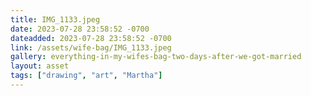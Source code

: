 ```yaml
---
title: IMG_1133.jpeg
date: 2023-07-28 23:58:52 -0700
dateadded: 2023-07-28 23:58:52 -0700
link: /assets/wife-bag/IMG_1133.jpeg
gallery: everything-in-my-wifes-bag-two-days-after-we-got-married
layout: asset
tags: ["drawing", "art", "Martha"]
--- 
```

